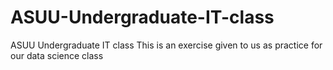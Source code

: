# ASUU-Undergraduate-IT-class
ASUU Undergraduate IT class
This is an exercise given to us as practice for our data science class
